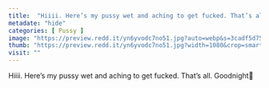```yaml
---
title:  "Hiiii. Here’s my pussy wet and aching to get fucked. That’s all. Goodnight🖤"
metadate: "hide"
categories: [ Pussy ]
image: "https://preview.redd.it/yn6yvodc7no51.jpg?auto=webp&s=3cadf5d75ccb6a13998f4966b7176ddbf1d6d6a7"
thumb: "https://preview.redd.it/yn6yvodc7no51.jpg?width=1080&crop=smart&auto=webp&s=2206c5869db587acd936f50db6d47c447887eef4"
visit: ""
---
```

Hiiii. Here’s my pussy wet and aching to get fucked. That’s all. Goodnight🖤
